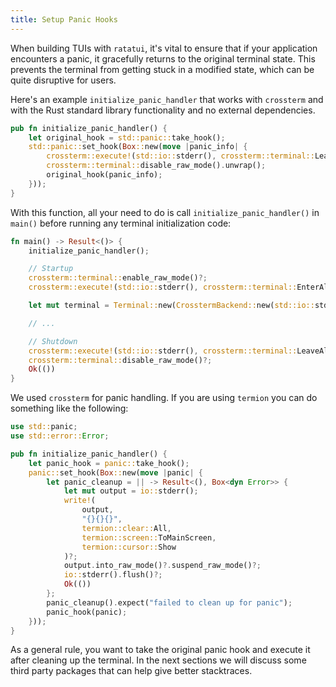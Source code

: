 ```yaml
---
title: Setup Panic Hooks
---
```


When building TUIs with `ratatui`, it's vital to ensure that if your application encounters a panic,
it gracefully returns to the original terminal state. This prevents the terminal from getting stuck
in a modified state, which can be quite disruptive for users.

Here's an example `initialize_panic_handler` that works with `crossterm` and with the Rust standard
library functionality and no external dependencies.

```rust
pub fn initialize_panic_handler() {
    let original_hook = std::panic::take_hook();
    std::panic::set_hook(Box::new(move |panic_info| {
        crossterm::execute!(std::io::stderr(), crossterm::terminal::LeaveAlternateScreen).unwrap();
        crossterm::terminal::disable_raw_mode().unwrap();
        original_hook(panic_info);
    }));
}
```

With this function, all your need to do is call `initialize_panic_handler()` in `main()` before
running any terminal initialization code:

```rust
fn main() -> Result<()> {
    initialize_panic_handler();

    // Startup
    crossterm::terminal::enable_raw_mode()?;
    crossterm::execute!(std::io::stderr(), crossterm::terminal::EnterAlternateScreen)?;

    let mut terminal = Terminal::new(CrosstermBackend::new(std::io::stderr()))?;

    // ...

    // Shutdown
    crossterm::execute!(std::io::stderr(), crossterm::terminal::LeaveAlternateScreen)?;
    crossterm::terminal::disable_raw_mode()?;
    Ok(())
}
```

We used `crossterm` for panic handling. If you are using `termion` you can do something like the
following:

```rust
use std::panic;
use std::error::Error;

pub fn initialize_panic_handler() {
    let panic_hook = panic::take_hook();
    panic::set_hook(Box::new(move |panic| {
        let panic_cleanup = || -> Result<(), Box<dyn Error>> {
            let mut output = io::stderr();
            write!(
                output,
                "{}{}{}",
                termion::clear::All,
                termion::screen::ToMainScreen,
                termion::cursor::Show
            )?;
            output.into_raw_mode()?.suspend_raw_mode()?;
            io::stderr().flush()?;
            Ok(())
        };
        panic_cleanup().expect("failed to clean up for panic");
        panic_hook(panic);
    }));
}
```

As a general rule, you want to take the original panic hook and execute it after cleaning up the
terminal. In the next sections we will discuss some third party packages that can help give better
stacktraces.

